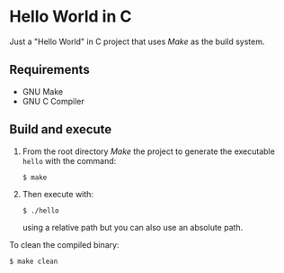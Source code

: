 # Hello World in C

Just a "Hello World" in C project that uses *Make* as the build system.

## Requirements

- GNU Make
- GNU C Compiler

## Build and execute

1. From the root directory *Make* the project to generate the executable `hello` with the command:

    ```
    $ make
    ```

2. Then execute with:

    ```
    $ ./hello
    ```

    using a relative path but you can also use an absolute path.

To clean the compiled binary:

```
$ make clean
```

